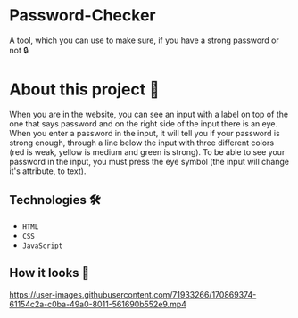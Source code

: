 # Password-Checker
A tool, which you can use to make sure, if you have a strong password or not 🔒

# About this project 🚀
When you are in the website, you can see an input with a label on top of the one that says password and on the right side of the input there is an eye. When you enter a password in the input, it will tell you if your password is strong enough, through a line below the input with three different colors (red is weak, yellow is medium and green is strong). To be able to see your password in the input, you must press the eye symbol (the input will change it's attribute, to text).
## Technologies 🛠️
* `HTML`
* `CSS`
* `JavaScript`

## How it looks 🎥







https://user-images.githubusercontent.com/71933266/170869374-61154c2a-c0ba-49a0-8011-561690b552e9.mp4

